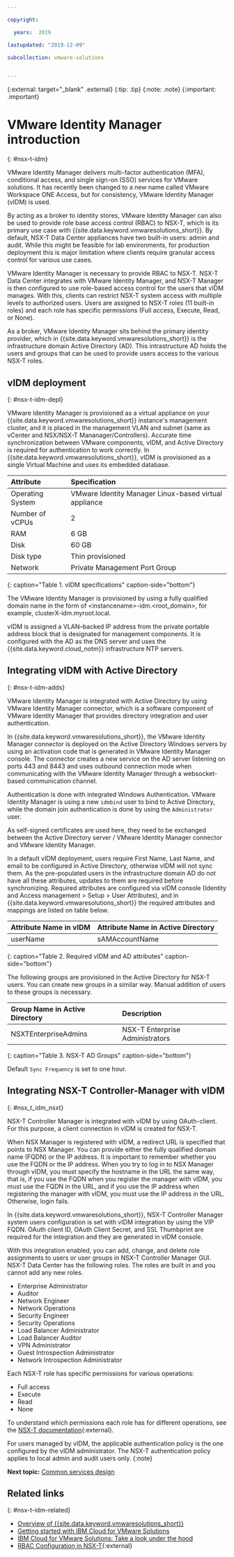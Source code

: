 ```yaml
---

copyright:

  years:  2019

lastupdated: "2019-12-09"

subcollection: vmware-solutions


---
```


{:external: target="_blank" .external}
{:tip: .tip}
{:note: .note}
{:important: .important}

# VMware Identity Manager introduction
{: #nsx-t-idm}

VMware Identity Manager delivers multi-factor authentication (MFA), conditional access, and single sign-on (SSO) services for VMware solutions. It has recently been changed to a new name called VMware Workspace ONE Access, but for consistency, VMware Identity Manager (vIDM) is used.

By acting as a broker to identity stores, VMware Identity Manager can also be used to provide role base access control (RBAC) to NSX-T, which is its primary use case with {{site.data.keyword.vmwaresolutions_short}}. By default, NSX-T Data Center appliances have two built-in users: admin and audit. While this might be feasible for lab environments, for production deployment this is major limitation where clients require granular access control for various use cases.

VMware Identity Manager is necessary to provide RBAC to NSX-T. NSX-T Data Center integrates with VMware Identity Manager, and NSX-T Manager is then configured to use role-based access control for the users that vIDM manages. With this, clients can restrict NSX-T system access with multiple levels to authorized users. Users are assigned to NSX-T roles (11 built-in roles) and each role has specific permissions (Full access, Execute, Read, or None).

As a broker, VMware Identity Manager sits behind the primary identity provider, which in {{site.data.keyword.vmwaresolutions_short}} is the infrastructure domain Active Directory (AD). This intrastructure AD holds the users and groups that can be used to provide users access to the various NSX-T roles.

## vIDM deployment
{: #nsx-t-idm-depl}

VMware Identity Manager is provisioned as a virtual appliance on your {{site.data.keyword.vmwaresolutions_short}} instance's management cluster, and it is placed in the management VLAN and subnet (same as vCenter and NSX/NSX-T Mananager/Controllers). Accurate time synchronization between VMware components, vIDM, and Active Directory is required for authentication to work correctly. In {{site.data.keyword.vmwaresolutions_short}}, vIDM is provisioned as a single Virtual Machine and uses its embedded database.

| Attribute          | Specification                                         |
|:-------------------|:------------------------------------------------------|
| Operating System   | VMware Identity Manager Linux-based virtual appliance |
| Number of vCPUs     | 2                                                     |
| RAM                | 6 GB                                                  |
| Disk               | 60 GB                                                 |
| Disk type          | Thin provisioned                                      |
| Network            | Private Management Port Group                         |
{: caption="Table 1. vIDM specifications" caption-side="bottom"}

The VMware Identity Manager is provisioned by using a fully qualified domain name in the form of \<instancename>-idm.<root_domain>, for example, clusterX-idm.myroot.local.

vIDM is assigned a VLAN–backed IP address from the private portable address block that is designated for management components. It is configured with the AD as the DNS server and uses the {{site.data.keyword.cloud_notm}} infrastructure NTP servers.

## Integrating vIDM with Active Directory
{: #nsx-t-idm-adds}

VMware Identity Manager is integrated with Active Directory by using VMware Identity Manager connector, which is a software component of VMware Identity Manager that provides directory integration and user authentication.

In {{site.data.keyword.vmwaresolutions_short}}, the VMware Identity Manager connector is deployed on the Active Directory Windows servers by using an activation code that is generated in VMware Identity Manager console. The connector creates a new service on the AD server listening on ports 443 and 8443 and uses outbound connection mode when communicating with the VMware Identity Manager through a websocket-based communication channel.

Authentication is done with integrated Windows Authentication. VMware Identity Manager is using a new `idmbind` user to bind to Active Directory, while the domain join authentication is done by using the `Administrator` user.  

As self-signed certificates are used here, they need to be exchanged between the Active Directory server / VMware Identity Manager connector and VMware Identity Manager.

In a default vIDM deployment, users require First Name, Last Name, and email to be configured in Active Directory, otherwise vIDM will not sync them. As the pre-populated users in the infrastructure domain AD do not have all these attributes, updates to them are required before synchronizing. Required attributes are configured via vIDM console (Identity and Access management > Setup > User Attributes), and in {{site.data.keyword.vmwaresolutions_short}} the required attributes and mappings are listed on table below.

| Attribute Name in vIDM     | Attribute Name in Active Directory            |
|:---------------------------|:----------------------------------------------|
| userName                   | sAMAccountName                                |
{: caption="Table 2. Required vIDM and AD attributes" caption-side="bottom"}

The following groups are provisioned in the Active Directory for NSX-T users. You can create new groups in a similar way. Manual addition of users to these groups is necessary.  

| Group Name in Active Directory    | Description                            |
|:----------------------------------|:---------------------------------------|
| NSXTEnterpriseAdmins              | NSX-T Enterprise Administrators        |
{: caption="Table 3. NSX-T AD Groups" caption-side="bottom"}

Default `Sync Frequency` is set to one hour.

## Integrating NSX-T Controller-Manager with vIDM
{: #nsx_t_idm_nsxt}

NSX-T Controller Manager is integrated with vIDM by using OAuth-client. For this purpose, a client connection in vIDM is created for NSX-T.

When NSX Manager is registered with vIDM, a redirect URL is specified that points to NSX Manager. You can provide either the fully qualified domain name (FQDN) or the IP address. It is important to remember whether you use the FQDN or the IP address. When you try to log in to NSX Manager through vIDM, you must specify the hostname in the URL the same way, that is, if you use the FQDN when you register the manager with vIDM, you must use the FQDN in the URL, and if you use the IP address when registering the manager with vIDM, you must use the IP address in the URL. Otherwise, login fails.

In {{site.data.keyword.vmwaresolutions_short}}, NSX-T Controller Manager system users configuration is set with vIDM integration by using the VIP FQDN. OAuth client ID, OAuth Client Secret, and SSL Thumbprint are required for the integration and they are generated in vIDM console.

With this integration enabled, you can add, change, and delete role assignments to users or user groups in NSX-T Controller Manager GUI. NSX-T Data Center has the following roles. The roles are built in and you cannot add any new roles.
* Enterprise Administrator
* Auditor
* Network Engineer
* Network Operations
* Security Engineer
* Security Operations
* Load Balancer Administrator
* Load Balancer Auditor
* VPN Administrator
* Guest Introspection Administrator
* Network Introspection Administrator

Each NSX-T role has specific permissions for various operations:
* Full access
* Execute
* Read
* None

To understand which permissions each role has for different operations, see the [NSX-T documentation](https://docs.vmware.com/en/VMware-NSX-T-Data-Center/2.3/com.vmware.nsxt.admin.doc/GUID-26C44DE8-1854-4B06-B6DA-A2FD426CDF44.html){:external}.

For users managed by vIDM, the applicable authentication policy is the one configured by the vIDM administrator. The NSX-T authentication policy applies to local admin and audit users only.
{:note}

**Next topic:** [Common services design](/docs/services/vmwaresolutions?topic=vmware-solutions-design_commonservice)

## Related links
{: #nsx-t-idm-related}

* [Overview of {{site.data.keyword.vmwaresolutions_short}}](/docs/services/vmwaresolutions?topic=vmware-solutions-solution_overview)
* [Getting started with IBM Cloud for VMware Solutions](/docs/services/vmwaresolutions?topic=vmware-solutions-getting-started)
* [IBM Cloud for VMware Solutions: Take a look under the hood](/docs/services/vmwaresolutions?topic=vmware-solutions-under_the_hood)
* [RBAC Configuration in NSX-T](https://docs.vmware.com/en/VMware-NSX-T-Data-Center/2.3/com.vmware.nsxt.admin.doc/GUID-26C44DE8-1854-4B06-B6DA-A2FD426CDF44.html){:external}
